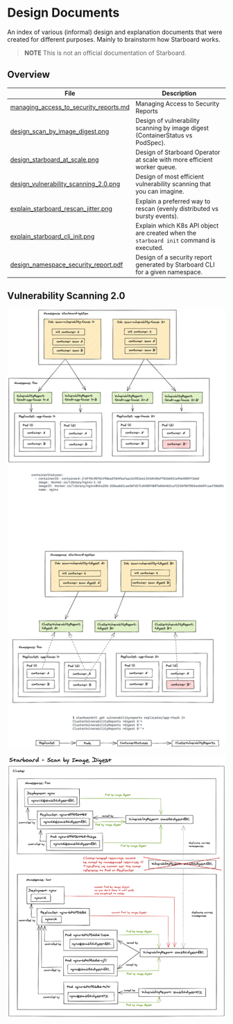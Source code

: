 # Design Documents

An index of various (informal) design and explanation documents that were
created for different purposes. Mainly to brainstorm how Starboard works.

> **NOTE** This is not an official documentation of Starboard.

## Overview

| File  | Description |
|-------|-------------|
| [managing_access_to_security_reports.md] | Managing Access to Security Reports                                            |
| [design_scan_by_image_digest.png]        | Design of vulnerability scanning by image digest (ContainerStatus vs PodSpec). |
| [design_starboard_at_scale.png]          | Design of Starboard Operator at scale with more efficient worker queue.        |
| [design_vulnerability_scanning_2.0.png]  | Design of most efficient vulnerability scanning that you can imagine.          |
| [explain_starboard_rescan_jitter.png]    | Explain a preferred way to rescan (evenly distributed vs bursty events).       |
| [explain_starboard_cli_init.png]         | Explain which K8s API object are created when the `starboard init` command is executed. |
| [design_namespace_security_report.pdf]   | Design of a security report generated by Starboard CLI for a given namespace.  |

[managing_access_to_security_reports.md]: ./managing_access_to_security_reports.md
[design_scan_by_image_digest.png]: ./design_scan_by_image_digest.png
[design_starboard_at_scale.png]: ./design_starboard_at_scale.png
[design_vulnerability_scanning_2.0.png]: ./design_vulnerability_scanning_2.0.png
[explain_starboard_rescan_jitter.png]: ./explain_starboard_rescan_jitter.png
[explain_starboard_cli_init.png]: ./explain_starboard_cli_init.png
[design_namespace_security_report.pdf]: ./design_namespace_security_report.pdf

## Vulnerability Scanning 2.0

![](design_vulnerability_scanning_2.0.png)

![](design_scan_by_image_digest.png)

